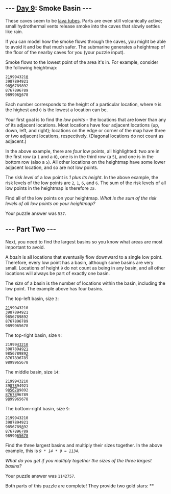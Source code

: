 ## \--- [Day 9](https://adventofcode.com/2021/day/9): Smoke Basin ---

These caves seem to be [lava tubes](https://en.wikipedia.org/wiki/Lava_tube). Parts are even still volcanically active; small hydrothermal vents release smoke into the caves that slowly settles like rain.

If you can model how the smoke flows through the caves, you might be able to avoid it and be that much safer. The submarine generates a heightmap of the floor of the nearby caves for you (your puzzle input).

Smoke flows to the lowest point of the area it's in. For example, consider the following heightmap:

<pre><code>2<u>1</u>9994321<u>0</u>
3987894921
98<u>5</u>6789892
8767896789
989996<u>5</u>678
</code></pre>

Each number corresponds to the height of a particular location, where `9` is the highest and `0` is the lowest a location can be.

Your first goal is to find the _low points_ - the locations that are lower than any of its adjacent locations. Most locations have four adjacent locations (up, down, left, and right); locations on the edge or corner of the map have three or two adjacent locations, respectively. (Diagonal locations do not count as adjacent.)

In the above example, there are _four_ low points, all highlighted: two are in the first row (a `1` and a `0`), one is in the third row (a `5`), and one is in the bottom row (also a `5`). All other locations on the heightmap have some lower adjacent location, and so are not low points.

The _risk level_ of a low point is _1 plus its height_. In the above example, the risk levels of the low points are `2`, `1`, `6`, and `6`. The sum of the risk levels of all low points in the heightmap is therefore _`15`_.

Find all of the low points on your heightmap. _What is the sum of the risk levels of all low points on your heightmap?_

Your puzzle answer was `537`.

## \--- Part Two ---

Next, you need to find the largest basins so you know what areas are most important to avoid.

A _basin_ is all locations that eventually flow downward to a single low point. Therefore, every low point has a basin, although some basins are very small. Locations of height `9` do not count as being in any basin, and all other locations will always be part of exactly one basin.

The _size_ of a basin is the number of locations within the basin, including the low point. The example above has four basins.

The top-left basin, size `3`:

<p></p>
<pre><code><u>21</u>99943210
<u>3</u>987894921
9856789892
8767896789
9899965678
</code></pre>

The top-right basin, size `9`:

<pre><code>21999<u>43210</u>
398789<u>4</u>9<u>21</u>
985678989<u>2</u>
8767896789
9899965678
</code></pre>

The middle basin, size `14`:

<pre><code>2199943210
39<u>878</u>94921
9<u>85678</u>9892
<u>87678</u>96789
9<u>8</u>99965678
</code></pre>

The bottom-right basin, size `9`:

<pre><code>2199943210
3987894921
9856789<u>8</u>92
876789<u>678</u>9
98999<u>65678</u>
</code></pre>

Find the three largest basins and multiply their sizes together. In the above example, this is _`9 * 14 * 9 = 1134`_.

_What do you get if you multiply together the sizes of the three largest basins?_

Your puzzle answer was `1142757`.

Both parts of this puzzle are complete! They provide two gold stars: \*\*
